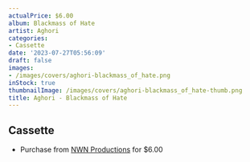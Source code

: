 ```yaml
---
actualPrice: $6.00
album: Blackmass of Hate
artist: Aghori
categories:
- Cassette
date: '2023-07-27T05:56:09'
draft: false
images:
- /images/covers/aghori-blackmass_of_hate.png
inStock: true
thumbnailImage: /images/covers/aghori-blackmass_of_hate-thumb.png
title: Aghori - Blackmass of Hate
---
```


## Cassette
* Purchase from [NWN Productions](http://shop.nwnprod.com/index.php?route=product/product&path=73&product_id=11109&sort=pd.name&order=ASC) for $6.00
